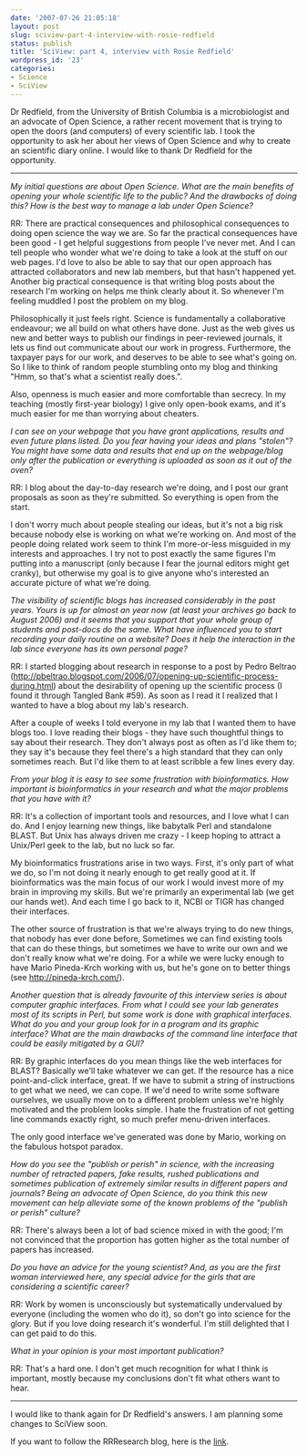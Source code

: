 ```yaml
---
date: '2007-07-26 21:05:18'
layout: post
slug: sciview-part-4-interview-with-rosie-redfield
status: publish
title: 'SciView: part 4, interview with Rosie Redfield'
wordpress_id: '23'
categories:
- Science
- SciView
---
```


Dr Redfield, from the University of British Columbia is a microbiologist and an advocate of Open Science, a rather recent movement that is trying to open the doors (and computers) of every scientific lab. I took the opportunity to ask her about her views of Open Science and why to create an scientific diary online. I would like to thank Dr Redfield for the opportunity. 

----------------------------------------------------


_My initial questions are about Open Science. What are the main benefits of opening your whole scientific life to the public? And the drawbacks of doing this? How is the best way to manage a lab under Open Science?_

RR: There are practical consequences and philosophical consequences to doing open science the way we are.  So far the practical consequences have been good - I get helpful suggestions from people I've never met. And I can tell people who wonder what we're doing to take a look at the stuff on our web pages.  I'd love to also be able to say that our open approach has attracted collaborators and new lab members, but that hasn't happened yet.  Another big practical consequence is that writing blog posts about the research I'm working on helps me think clearly about it. So whenever I'm feeling muddled I post the problem on my blog.

Philosophically it just feels right. Science is fundamentally a collaborative endeavour; we all build on what others have done.  Just as the web gives us new and better ways to publish our findings in peer-reviewed journals, it lets us find out communicate about our work in progress.  Furthermore, the taxpayer pays for our work, and deserves to be able to see what's going on.  So I like to think of random people stumbling onto my blog and thinking "Hmm, so that's what a scientist really does.".

Also, openness is much easier and more comfortable than secrecy. In my teaching (mostly first-year biology) I give only open-book exams, and it's much easier for me than worrying about cheaters.


_I can see on your webpage that you have grant applications, results and even future plans listed. Do you fear having your ideas and plans "stolen"? You might have some data and results that end up on the webpage/blog only after the publication or everything is uploaded as soon as it out of the oven?_

RR: I blog about the day-to-day research we're doing, and I post our grant proposals as soon as they're submitted.  So everything is open from the start.

I don't worry much about people stealing our ideas, but it's not a big risk because nobody else is working on what we're working on. And most of the people doing related work seem to think I'm more-or-less misguided in my interests and approaches. I try not to post exactly the same figures I'm putting into a manuscript (only because I fear the journal editors might get cranky), but otherwise my goal is to give anyone who's interested an accurate picture of what we're doing.

_The visibility of scientific blogs has increased considerably in the past years. Yours is up for almost an year now (at least your archives go back to August 2006) and it seems that you support that your whole group of students and post-docs do the same. What have influenced you to start recording your daily routine on a website? Does it help the interaction in the lab since everyone has its own personal page?_

RR: I started blogging about research in response to a post by Pedro Beltrao (http://pbeltrao.blogspot.com/2006/07/opening-up-scientific-process-during.html) about the desirability of opening up the scientific process (I found it through Tangled Bank #59). As soon as I read it I realized that I wanted to have a blog about my lab's research.

After a couple of weeks I told everyone in my lab that I wanted them to have blogs too.  I love reading their blogs - they have such thoughtful things to say about their research.  They don't always post as often as I'd like them to; they say it's because they feel there's a high standard that they can only sometimes reach. But I'd like them to at least scribble a few lines every day.


_From your blog it is easy to see some frustration with bioinformatics. How important is bioinformatics in your research and what the major problems that you have with it?_

RR: It's a collection of important tools and resources, and I love what I can do. And I enjoy learning new things, like babytalk Perl and standalone BLAST. But Unix has always driven me crazy - I keep hoping to attract a Unix/Perl geek to the lab, but no luck so far.

My bioinformatics frustrations arise in two ways.  First, it's only part of what we do, so I'm not doing it nearly enough to get really good at it.  If bioinformatics was the main focus of our work I would invest more of my brain in improving my skills.  But we're primarily an experimental lab (we get our hands wet). And each time I go back to it,  NCBI or TIGR has changed their interfaces.

The other source of frustration is that we're always trying to do new things, that nobody has ever done before,  Sometimes we can find existing tools that can do these things, but sometimes we have to write our own and we don't really know what we're doing.  For a while we were lucky enough to have Mario Pineda-Krch working with us, but he's gone on to better things (see http://pineda-krch.com/).


_Another question that is already favourite of this interview series is about computer graphic interfaces. From what I could see your lab generates most of its scripts in Perl, but some work is done with graphical interfaces. What do you and your group look for in a program and its graphic interface? What are the main drawbacks of the command line interface that could be easily mitigated by a GUI?_

RR: By graphic interfaces do you mean things like the web interfaces for BLAST? Basically we'll take whatever we can get. If the resource has a nice point-and-click interface, great. If we have to submit a string of instructions to get what we need, we can cope. If we'd need to write some software ourselves, we usually move on to a different problem unless we're highly motivated and the problem looks simple. I hate the frustration of not getting line commands exactly right, so much prefer menu-driven interfaces.

The only good interface we've generated was done by Mario, working on the fabulous hotspot paradox.

_How do you see the "publish or perish" in science, with the increasing number of retracted papers, fake results, rushed publications and sometimes publication of extremely similar results in different papers and journals? Being an advocate of Open Science, do you think this new movement can help alleviate some of the known problems of the "publish or perish" culture?_

RR: There's always been a lot of bad science mixed in with the good; I'm not convinced that the proportion has gotten higher as the total number  of papers has increased.

_Do you have an advice for the young scientist? And, as you are the first woman interviewed here, any special advice for the girls that are considering a scientific career?_

RR: Work by women is unconsciously but systematically undervalued by everyone (including the women who do it), so don't go into science for the glory.  But if you love doing research it's wonderful.  I'm still delighted that I can get paid to do this.

_What in your opinion is your most important publication?_

RR: That's a hard one.  I don't get much recognition for what I think is important, mostly because my conclusions don't fit what others want to hear.

--------------------

I would like to thank again for Dr Redfield's answers. I am planning some changes to SciView soon.

If you want to follow the RRResearch blog, here is the [link](http://rrresearch.blogspot.com/).
